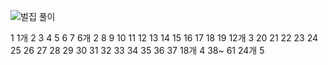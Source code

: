 ![벌집 풀이](https://user-images.githubusercontent.com/85085804/175459473-2e184928-ffec-46b7-9937-66c41240a35f.PNG)

1						                                               1개
2 3 4 5 6 7					                                       6개  2
8 9 10 11 12 13 14 15 16 17 18 19			                     12개 3
20 21 22 23 24 25 26 27 28 29 30 31 32 33 34 35 36 37	     18개 4
38~ 61 						                                         24개 5
